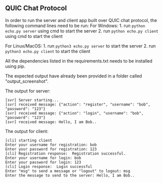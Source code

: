 ## QUIC Chat Protocol

In order to run the server and client app built over QUIC chat protocol, the following command lines need to be run:
For Windows:
	1. run `python echo.py server` using cmd to start the server
	2. run `python echo.py client` using cmd to start the client

For Linux/MacOS:
	1. run `python3 echo.py server` to start the server
	2. run `python3 echo.py client` to start the client
	
All the dependencies listed in the requirements.txt needs to be installed using pip.

The expected output have already been provided in a folder called "output_screenshot".


The output for server:
```
[svr] Server starting...
[svr] received message: {"action": "register", "username": "bob", "password": "123"}
[svr] received message: {"action": "login", "username": "bob", "password": "123"}
[svr] received message: Hello, I am Bob..

```


The output for client:
```
[cli] starting client
Enter your username for registration: bob
Enter your password for registration: 123
[cli] Registration response:  Registration successful.
Enter your username for login: bob
Enter your password for login: 123
[cli] Login response:  Login successful
Enter "msg" to send a message or "logout" to logout: msg
Enter the message to send to the server: Hello, I am Bob..
```
